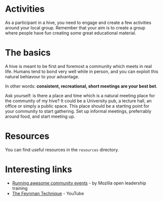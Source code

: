 # Activities

As a participant in a hive, you need to engage and create a few activities around your local group.
Remember that your aim is to create a group where people have fun creating some great educational material.

# The basics
A hive is meant to be first and foremost a community which meets in real life. Humans tend to bond very well while in person, and you can exploit this natural behiavour to your advantage.

In other words: **consistent, recreational, short meetings are your best bet**.

Ask yourself: is there a place and time which is a natural meeting place for the community of my hive? It could be a University pub, a lecture hall, an office or simply a public space. This place should be a starting point for your community to start gathering. Set up informal meetings, preferrably around food, and start meeting up.

# Resources
You can find useful resources in the `resources` directory.

# Interesting links
* [Running awesome community events](https://mozilla.github.io/open-leadership-training-series/articles/running-awesome-community-events/) - by Mozilla open leadership training
* [The Feynman Technique](https://www.youtube.com/watch?v=_f-qkGJBPts) - YouTube
